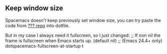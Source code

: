 Keep window size
---

Spacemacs doesn't keep previously set window size, you can try paste the code from [??? repo](#)
into dotfile.

But in my case I always need it fullscreen, so I just changed:
   ;; If non nil the frame is fullscreen when Emacs starts up. (default nil)
   ;; (Emacs 24.4+ only)
   dotspacemacs-fullscreen-at-startup t
